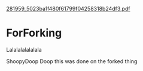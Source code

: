 [281959_5023ba1f480f61799f04258318b24df3.pdf](https://github.com/MostlyOperational18119/ForForking/files/6989367/281959_5023ba1f480f61799f04258318b24df3.pdf)
# ForForking

Lalalalalalalala

ShoopyDoop Doop this was done on the forked thing
